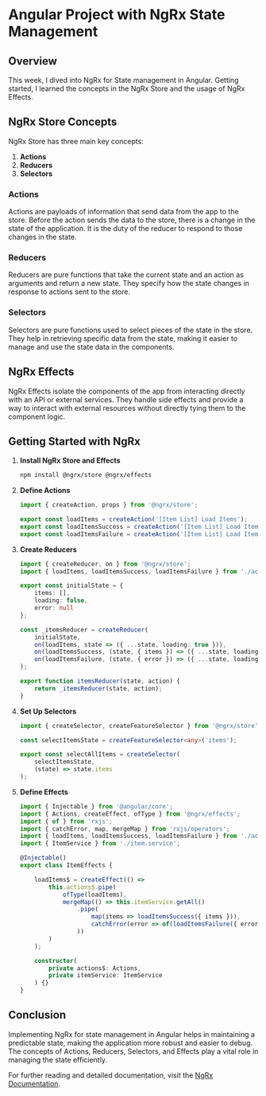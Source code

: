 # Angular Project with NgRx State Management

## Overview

This week, I dived into NgRx for State management in Angular. Getting started, I learned the concepts in the NgRx Store and the usage of NgRx Effects.

## NgRx Store Concepts

NgRx Store has three main key concepts:

1. **Actions**
2. **Reducers**
3. **Selectors**

### Actions

Actions are payloads of information that send data from the app to the store. Before the action sends the data to the store, there is a change in the state of the application. It is the duty of the reducer to respond to those changes in the state.

### Reducers

Reducers are pure functions that take the current state and an action as arguments and return a new state. They specify how the state changes in response to actions sent to the store.

### Selectors

Selectors are pure functions used to select pieces of the state in the store. They help in retrieving specific data from the state, making it easier to manage and use the state data in the components.

## NgRx Effects

NgRx Effects isolate the components of the app from interacting directly with an API or external services. They handle side effects and provide a way to interact with external resources without directly tying them to the component logic.

## Getting Started with NgRx

1. **Install NgRx Store and Effects**

    ```bash
    npm install @ngrx/store @ngrx/effects
    ```

2. **Define Actions**

    ```typescript
    import { createAction, props } from '@ngrx/store';

    export const loadItems = createAction('[Item List] Load Items');
    export const loadItemsSuccess = createAction('[Item List] Load Items Success', props<{ items: any[] }>());
    export const loadItemsFailure = createAction('[Item List] Load Items Failure', props<{ error: any }>());
    ```

3. **Create Reducers**

    ```typescript
    import { createReducer, on } from '@ngrx/store';
    import { loadItems, loadItemsSuccess, loadItemsFailure } from './actions';

    export const initialState = {
        items: [],
        loading: false,
        error: null
    };

    const _itemsReducer = createReducer(
        initialState,
        on(loadItems, state => ({ ...state, loading: true })),
        on(loadItemsSuccess, (state, { items }) => ({ ...state, loading: false, items })),
        on(loadItemsFailure, (state, { error }) => ({ ...state, loading: false, error }))
    );

    export function itemsReducer(state, action) {
        return _itemsReducer(state, action);
    }
    ```

4. **Set Up Selectors**

    ```typescript
    import { createSelector, createFeatureSelector } from '@ngrx/store';

    const selectItemsState = createFeatureSelector<any>('items');

    export const selectAllItems = createSelector(
        selectItemsState,
        (state) => state.items
    );
    ```

5. **Define Effects**

    ```typescript
    import { Injectable } from '@angular/core';
    import { Actions, createEffect, ofType } from '@ngrx/effects';
    import { of } from 'rxjs';
    import { catchError, map, mergeMap } from 'rxjs/operators';
    import { loadItems, loadItemsSuccess, loadItemsFailure } from './actions';
    import { ItemService } from './item.service';

    @Injectable()
    export class ItemEffects {

        loadItems$ = createEffect(() =>
            this.actions$.pipe(
                ofType(loadItems),
                mergeMap(() => this.itemService.getAll()
                    .pipe(
                        map(items => loadItemsSuccess({ items })),
                        catchError(error => of(loadItemsFailure({ error })))
                    ))
            )
        );

        constructor(
            private actions$: Actions,
            private itemService: ItemService
        ) {}
    }
    ```

## Conclusion

Implementing NgRx for state management in Angular helps in maintaining a predictable state, making the application more robust and easier to debug. The concepts of Actions, Reducers, Selectors, and Effects play a vital role in managing the state efficiently.

For further reading and detailed documentation, visit the [NgRx Documentation](https://ngrx.io/docs).


